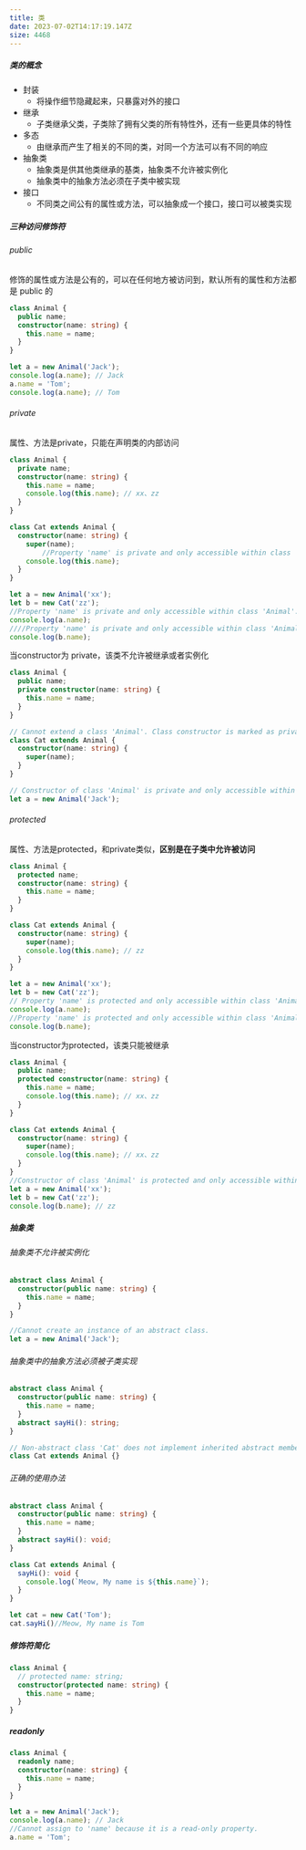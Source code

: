 ```yaml
---
title: 类
date: 2023-07-02T14:17:19.147Z
size: 4468
---
```

##### 类的概念

- 封装
  - 将操作细节隐藏起来，只暴露对外的接口
- 继承
  - 子类继承父类，子类除了拥有父类的所有特性外，还有一些更具体的特性
- 多态
  - 由继承而产生了相关的不同的类，对同一个方法可以有不同的响应
- 抽象类
  - 抽象类是供其他类继承的基类，抽象类不允许被实例化
  - 抽象类中的抽象方法必须在子类中被实现
- 接口
  - 不同类之间公有的属性或方法，可以抽象成一个接口，接口可以被类实现

##### 三种访问修饰符

###### public

修饰的属性或方法是公有的，可以在任何地方被访问到，默认所有的属性和方法都是 public 的

```typescript
class Animal {
  public name;
  constructor(name: string) {
    this.name = name;
  }
}

let a = new Animal('Jack');
console.log(a.name); // Jack
a.name = 'Tom';
console.log(a.name); // Tom
```

###### private

属性、方法是private，只能在声明类的内部访问

```typescript
class Animal {
  private name;
  constructor(name: string) {
    this.name = name;
    console.log(this.name); // xx、zz
  }
}

class Cat extends Animal {
  constructor(name: string) {
    super(name);
		//Property 'name' is private and only accessible within class 'Animal'.
    console.log(this.name);
  }
}

let a = new Animal('xx');
let b = new Cat('zz');
//Property 'name' is private and only accessible within class 'Animal'.
console.log(a.name); 
////Property 'name' is private and only accessible within class 'Animal'.
console.log(b.name);
```

当constructor为 private，该类不允许被继承或者实例化

```typescript
class Animal {
  public name;
  private constructor(name: string) {
    this.name = name;
  }
}

// Cannot extend a class 'Animal'. Class constructor is marked as private.
class Cat extends Animal {
  constructor(name: string) {
    super(name);
  }
}

// Constructor of class 'Animal' is private and only accessible within the class declaration.
let a = new Animal('Jack');
```

###### protected

属性、方法是protected，和private类似，**区别是在子类中允许被访问**

```typescript
class Animal {
  protected name;
  constructor(name: string) {
    this.name = name;
  }
}

class Cat extends Animal {
  constructor(name: string) {
    super(name);
    console.log(this.name); // zz
  }
}

let a = new Animal('xx');
let b = new Cat('zz');
// Property 'name' is protected and only accessible within class 'Animal' and its subclasses.
console.log(a.name); 
//Property 'name' is protected and only accessible within class 'Animal' and its subclasses.
console.log(b.name);
```

当constructor为protected，该类只能被继承

```typescript
class Animal {
  public name;
  protected constructor(name: string) {
    this.name = name;
    console.log(this.name); // xx、zz
  }
}

class Cat extends Animal {
  constructor(name: string) {
    super(name);
    console.log(this.name); // xx、zz
  }
}
//Constructor of class 'Animal' is protected and only accessible within the class declaration.
let a = new Animal('xx');
let b = new Cat('zz');
console.log(b.name); // zz
```

##### 抽象类

###### 抽象类不允许被实例化

```typescript
abstract class Animal {
  constructor(public name: string) {
    this.name = name;
  }
}

//Cannot create an instance of an abstract class.
let a = new Animal('Jack');
```

###### 抽象类中的抽象方法必须被子类实现

```typescript
abstract class Animal {
  constructor(public name: string) {
    this.name = name;
  }
  abstract sayHi(): string;
}

// Non-abstract class 'Cat' does not implement inherited abstract member 'sayHi' from class 'Animal'.
class Cat extends Animal {}
```

###### 正确的使用办法

```typescript
abstract class Animal {
  constructor(public name: string) {
    this.name = name;
  }
  abstract sayHi(): void;
}

class Cat extends Animal {
  sayHi(): void {
    console.log(`Meow, My name is ${this.name}`);
  }
}

let cat = new Cat('Tom');
cat.sayHi()//Meow, My name is Tom
```

##### 修饰符简化

```typescript
class Animal {
  // protected name: string;
  constructor(protected name: string) {
    this.name = name;
  }
}
```

##### readonly

```typescript
class Animal {
  readonly name;
  constructor(name: string) {
    this.name = name;
  }
}

let a = new Animal('Jack');
console.log(a.name); // Jack
//Cannot assign to 'name' because it is a read-only property.
a.name = 'Tom';
```

